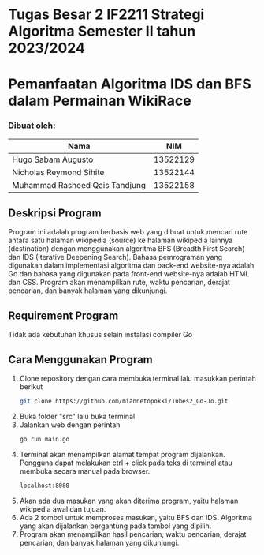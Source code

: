 # Tugas Besar 2 IF2211 Strategi Algoritma Semester II tahun 2023/2024
# Pemanfaatan Algoritma IDS dan BFS dalam Permainan WikiRace

### Dibuat oleh:
| Nama | NIM |
| -------- | --------- |
| Hugo Sabam Augusto | 13522129 |
| Nicholas Reymond Sihite | 13522144 |
| Muhammad Rasheed Qais Tandjung | 13522158 |

## Deskripsi Program
Program ini adalah program berbasis web yang dibuat untuk mencari rute antara satu halaman wikipedia (source) ke halaman wikipedia lainnya (destination)
dengan menggunakan algoritma BFS (Breadth First Search) dan IDS (Iterative Deepening Search). Bahasa pemrograman yang digunakan dalam implementasi
algoritma dan back-end website-nya adalah Go dan bahasa yang digunakan pada front-end website-nya adalah HTML dan CSS.
Program akan menampilkan rute, waktu pencarian, derajat pencarian, dan banyak halaman yang dikunjungi.

## Requirement Program
Tidak ada kebutuhan khusus selain instalasi compiler Go

## Cara Menggunakan Program
1. Clone repository dengan cara membuka terminal lalu masukkan perintah berikut
   ```sh
   git clone https://github.com/miannetopokki/Tubes2_Go-Jo.git
   ```
2. Buka folder "src" lalu buka terminal
3. Jalankan web dengan perintah
    ```sh
    go run main.go
    ```
4. Terminal akan menampilkan alamat tempat program dijalankan. Pengguna dapat melakukan ctrl + click pada teks di terminal atau membuka secara manual pada browser.
    ```sh
    localhost:8080
    ```
5. Akan ada dua masukan yang akan diterima program, yaitu halaman wikipedia awal dan tujuan.
6. Ada 2 tombol untuk memproses masukan, yaitu BFS dan IDS. Algoritma yang akan dijalankan bergantung pada tombol yang dipilih. 
7. Program akan menampilkan hasil pencarian, waktu pencarian, derajat pencarian, dan banyak halaman yang dikunjungi.